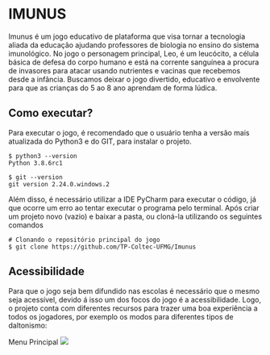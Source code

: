 # IMUNUS
Imunus é um jogo educativo de plataforma que visa tornar a tecnologia aliada da educação ajudando professores de biologia no ensino do sistema imunológico. No jogo o personagem principal, Leo, é um leucócito, a célula básica de defesa do corpo humano e está na corrente sanguínea a procura de invasores para atacar usando nutrientes e vacinas que recebemos desde a infância. Buscamos deixar o jogo divertido, educativo e envolvente para que as crianças do 5 ao 8 ano aprendam de forma lúdica. 

## Como executar?
Para executar o jogo, é recomendado que o usuário tenha a versão mais atualizada do Python3 e do GIT, para instalar o projeto. 
```
$ python3 --version
Python 3.8.6rc1

$ git --version
git version 2.24.0.windows.2
``` 
Além disso, é necessário utilizar a IDE PyCharm para executar o código, já que ocorre um erro ao tentar executar o programa pelo terminal. Após criar um projeto novo (vazio) e baixar a pasta, ou cloná-la utilizando os seguintes comandos
```
# Clonando o repositório principal do jogo
$ git clone https://github.com/TP-Coltec-UFMG/Imunus
```

## Acessibilidade 
Para que o jogo seja bem difundido nas escolas é necessário que o mesmo seja acessível, devido á isso um dos focos do jogo é a acessibilidade. Logo, o projeto conta com diferentes recursos para trazer uma boa experiência a todos os jogadores, por exemplo os modos para diferentes tipos de daltonismo:

Menu Principal
<img src = "https://github.com/TP-Coltec-UFMG/Imunus/ImagensRead/menu.jpg">

